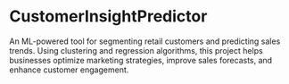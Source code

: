 # CustomerInsightPredictor
An ML-powered tool for segmenting retail customers and predicting sales trends. Using clustering and regression algorithms, this project helps businesses optimize marketing strategies, improve sales forecasts, and enhance customer engagement.
